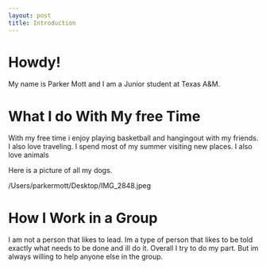 ```yaml
---
layout: post
title: Introduction
---
```


# Howdy!

My name is Parker Mott and I am a Junior student at Texas A&M. 

# What I do With My free Time

With my free time i enjoy playing basketball and hangingout with my friends. I also love traveling. 
I spend most of my summer visiting new places. I also love animals 

Here is a picture of all my dogs. 

/Users/parkermott/Desktop/IMG_2848.jpeg

# How I Work in a Group

I am not a person that likes to lead. Im a type of person that likes to be told exactly what needs to be done and ill do it.
Overall I try to do my part. But im always willing to help anyone else in the group. 
